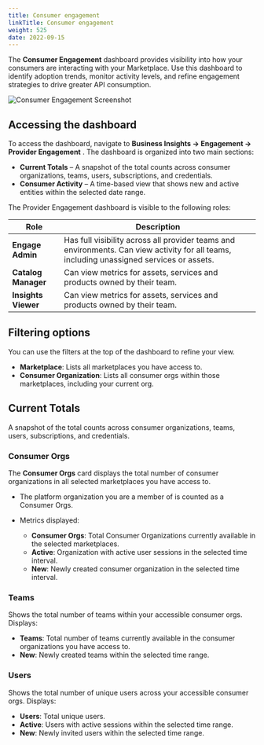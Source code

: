 ```yaml
---
title: Consumer engagement
linkTitle: Consumer engagement
weight: 525
date: 2022-09-15
---
```


The **Consumer Engagement** dashboard provides visibility into how your consumers are interacting with your Marketplace.
Use this dashboard to identify adoption trends, monitor activity levels, and refine engagement strategies to drive greater API consumption.

![Consumer Engagement Screenshot](/static/Images/central/consumer_engagement.png)

## Accessing the dashboard

To access the dashboard, navigate to **Business Insights -> Engagement -> Provider Engagement** .
The dashboard is organized into two main sections:

* **Current Totals** – A snapshot of the total counts across consumer organizations, teams, users, subscriptions, and credentials.
* **Consumer Activity** – A time-based view that shows new and active entities within the selected date range.

The Provider Engagement dashboard is visible to the following roles:

| Role                | Description                                                                                                                                       |
| ------------------- | ------------------------------------------------------------------------------------------------------------------------------------------------- |
| **Engage Admin**    | Has full visibility across all provider teams and environments. Can view activity for all teams, including unassigned services or assets.         |
| **Catalog Manager** | Can view metrics for assets, services and products owned by their team.                                                                           |
| **Insights Viewer** | Can view metrics for assets, services and products owned by their team.                                                                           |

## Filtering options

You can use the filters at the top of the dashboard to refine your view.

* **Marketplace**: Lists all marketplaces you have access to.
* **Consumer Organization**: Lists all consumer orgs within those marketplaces, including your current org.

## Current Totals

A snapshot of the total counts across consumer organizations, teams, users, subscriptions, and credentials.

### Consumer Orgs

The **Consumer Orgs** card displays the total number of consumer organizations in all selected marketplaces you have access to.

* The platform organization you are a member of is counted as a Consumer Orgs.
* Metrics displayed:

    * **Consumer Orgs**: Total Consumer Organizations currently available in the selected marketplaces.
    * **Active**: Organization with active user sessions in the selected time interval.
    * **New**: Newly created consumer organization in the selected time interval.

### Teams

Shows the total number of teams within your accessible consumer orgs. Displays:

* **Teams**: Total number of teams currently available in the consumer organizations you have access to.
* **New**: Newly created teams within the selected time range.

### Users

Shows the total number of unique users across your accessible consumer orgs. Displays:

* **Users**: Total unique users.
* **Active**: Users with active sessions within the selected time range.
* **New**: Newly invited users within the selected time range.
